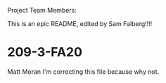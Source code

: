 Project Team Members:

This is an epic README, edited by Sam Falberg!!!!
# 209-3-FA20
Matt Moran
I'm correcting this file because why not.
